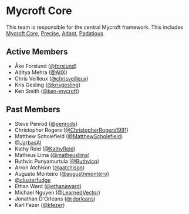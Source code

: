 Mycroft Core
============
This team is responsible for the central Mycroft framework.  This includes [Mycroft Core](https://github.com/mycroftai/mycroft-core), [Precise](https://github.com/mycroftai/mycroft-precise), [Adapt](https://github.com/mycroftai/adapt), [Padatious](https://github.com/mycroftai/padatious).

## Active Members
* Åke Forslund ([@forslund](https://github.com/forslund))
* Aditya Mehra  ([@AIIX](https://github.com/AIIX))
* Chris Veilleux ([@chrisveilleux](https://github.com/chrisveilleux))
* Kris Gesling ([@krisgesling](https://github.com/krisgesling))
* Ken Smith ([@ken-mycroft](https://github.com/ken-mycroft))

## Past Members
* Steve Penrod ([@penrods](https://github.com/penrods))
* Christopher Rogers ([@ChristopherRogers1991](https://github.com/ChristopherRogers1991))
* Matthew Scholefield ([@MatthewScholefield](https://github.com/MatthewScholefield))
* [@JarbasAl](https://github.com/JarbasAl)
* Kathy Reid ([@KathyReid](https://github.com/KathyReid))
* Matheus Lima  ([@matheuslima](https://github.com/matheuslima))
* Ruthvic Punyamurtula ([@Ruthvicp](https://github.com/Ruthvicp))
* Arron Atchison ([@aatchison](https://github.com/aatchison))
* Augusto Monteiro  ([@augustnmonteiro](https://github.com/augustnmonteiro))
* [@clusterfudge](https://github.com/clusterfudge)
* Ethan Ward  ([@ethanaward](https://github.com/ethanaward))
* Michael Nguyen  ([@LearnedVector](https://github.com/LearnedVector))
* Jonathan D'Orleans ([@jdorleans](https://github.com/jdorleans))
* Karl Fezer ([@kfezer](https://github.com/kfezer))
